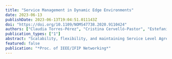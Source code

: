 ```yaml
---
title: "Service Management in Dynamic Edge Environments"
date: 2023-06-13
publishDate: 2023-06-13T19:04:51.011143Z
doi: "https://doi.org/10.1109/NOMS47738.2020.9110424"
authors: ["Claudia Torres-Pérez", "Cristina Cervelló-Pastor", "Estefanía Coronado", "Muhammad Shuaib Siddiqui"]
publication_types: ["1"]
abstract: "Scalability, flexibility, and maintaining Service Level Agreements (SLA) are primary goals in service management. Multi-access Edge Computing (MEC) in beyond-5G and 6G networks presents challenges in meeting these needs due to the increasing and variable demands generated by dynamic use cases. To tackle these issues, our objective is to design approaches to manage dynamicity regarding change in service demands and changing infrastructures in distributed MEC systems. We envision two methods: Distributed Deep Reinforcement Learning (DDRL) and Meta Reinforcement Learning (MRL), due to their ability to perform well in handling changing scenarios."
featured: false
publication: "*Proc. of IEEE/IFIP Networking*"
---
```


